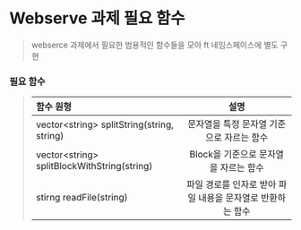 # Webserve 과제 필요 함수
> webserce 과제에서 필요한 범용적인 함수들을 모아 ft 네임스페이스에 별도 구현

### **필요 함수**
> | 함수 원형 | 설명 |
> |:----------|:----------:|
> | vector&#60;string&#62; splitString(string, string) | 문자열을 특정 문자열 기준으로 자르는 함수 |
> | vector&#60;string&#62; splitBlockWithString(string) | Block을 기준으로 문자열을 자르는 함수  |
> | stirng readFile(string) | 파일 경로를 인자로 받아 파일 내용을 문자열로 반환하는 함수 |
